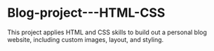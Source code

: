 # Blog-project---HTML-CSS
This project applies HTML and CSS skills to build out a personal blog website, including custom images, layout, and styling.
